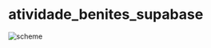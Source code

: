 # atividade_benites_supabase

![scheme](https://github.com/user-attachments/assets/84341fc0-acc5-410a-a1a1-1262dab476e1)

